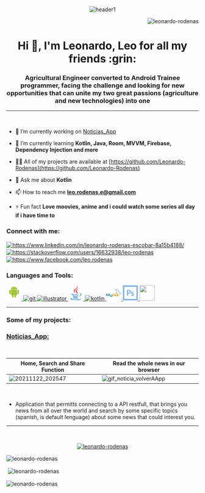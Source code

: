 <center> 
  
  ![header1](https://i.imgur.com/6WIk326.png)
  
</center>

<p align="right"> <img src="https://komarev.com/ghpvc/?username=leonardo-rodenas&label=Profile%20views&color=0e75b6&style=flat" alt="leonardo-rodenas" /> </p>
<h1 align="center">Hi 👋, I'm Leonardo, Leo for all my friends :grin: </h1>
<h3 align="center">Agricultural Engineer converted to Android Trainee programmer, facing the challenge and looking for new opportunities that can unite my two great passions (agriculture and new technologies) into one</h3>

---
<br>

- 🔭 I’m currently working on [Noticias_App](https://github.com/Leonardo-Rodenas/Noticias_App)

- 🌱 I’m currently learning **Kotlin, Java, Room, MVVM, Firebase, Dependency Injection and more**

- 👨‍💻 All of my projects are available at [https://github.com/Leonardo-Rodenas](https://github.com/Leonardo-Rodenas)

- 💬 Ask me about **Kotlin**

- 📫 How to reach me **leo.rodenas.e@gmail.com**

- ⚡ Fun fact **Love moovies, anime and i could watch some series all day if i have time to**

<h3 align="left">Connect with me:</h3>
<p align="left">
<a href="https://www.linkedin.com/in/leonardo-rodenas-escobar-8a15b4188/" target="blank"><img align="center" src="https://raw.githubusercontent.com/rahuldkjain/github-profile-readme-generator/master/src/images/icons/Social/linked-in-alt.svg" alt="https://www.linkedin.com/in/leonardo-rodenas-escobar-8a15b4188/" height="30" width="40" /></a>
<a href="https://stackoverflow.com/users/16632938/leo-rodenas" target="blank"><img align="center" src="https://raw.githubusercontent.com/rahuldkjain/github-profile-readme-generator/master/src/images/icons/Social/stack-overflow.svg" alt="https://stackoverflow.com/users/16632938/leo-rodenas" height="30" width="40" /></a>
<a href="https://fb.com/leo.rodenas" target="blank"><img align="center" src="https://raw.githubusercontent.com/rahuldkjain/github-profile-readme-generator/master/src/images/icons/Social/facebook.svg" alt="https://www.facebook.com/leo.rodenas" height="30" width="40" /></a>
</p>

<h3 align="left">Languages and Tools:</h3>
<p align="left"> <a href="https://developer.android.com" target="_blank" rel="noreferrer"> <img src="https://raw.githubusercontent.com/devicons/devicon/master/icons/android/android-original-wordmark.svg" alt="android" width="40" height="40"/> </a>  <a href="https://git-scm.com/" target="_blank" rel="noreferrer"> <img src="https://www.vectorlogo.zone/logos/git-scm/git-scm-icon.svg" alt="git" width="40" height="40"/> </a> <a href="https://www.adobe.com/in/products/illustrator.html" target="_blank" rel="noreferrer"> <img src="https://www.vectorlogo.zone/logos/adobe_illustrator/adobe_illustrator-icon.svg" alt="illustrator" width="40" height="40"/> </a> <a href="https://www.java.com" target="_blank" rel="noreferrer"> <img src="https://raw.githubusercontent.com/devicons/devicon/master/icons/java/java-original.svg" alt="java" width="40" height="40"/> </a> <a href="https://kotlinlang.org" target="_blank" rel="noreferrer"> <img src="https://www.vectorlogo.zone/logos/kotlinlang/kotlinlang-icon.svg" alt="kotlin" width="40" height="40"/> </a> <a href="https://www.mysql.com/" target="_blank" rel="noreferrer"> <img src="https://raw.githubusercontent.com/devicons/devicon/master/icons/mysql/mysql-original-wordmark.svg" alt="mysql" width="40" height="40"/> </a> <a href="https://www.photoshop.com/en" target="_blank" rel="noreferrer"> <img src="https://raw.githubusercontent.com/devicons/devicon/master/icons/photoshop/photoshop-line.svg" alt="photoshop" width="40" height="40"/> </a> <img src="https://raw.githubusercontent.com/irontec/android-mvvm-example/master/logo.png" width="40" height = "40"/> </p>

---

### Some of my projects: 

### [Noticias_App:](https://github.com/Leonardo-Rodenas/Noticias_App)
<br>

<center>

  |Home, Search and Share Function|Read the whole news in our browser|
  |----|---|
  |![20211122_202547](https://i.imgur.com/iVQWdRA.gif)|![gif_noticia_volverAApp](https://i.imgur.com/0IYaaxO.gif)|
  
</center>
<br>

- Application that permitts connecting to a API restfull, that brings you news from all over the world and search by some specific topics (spanish, is default lenguage) about some news that could interest you.

---
<br>




<p align="center"> <a href="https://github.com/ryo-ma/github-profile-trophy"><img src="https://github-profile-trophy.vercel.app/?username=leonardo-rodenas" alt="leonardo-rodenas" /></a> </p>

<p><img align="center" src="https://github-readme-stats.vercel.app/api/top-langs?username=leonardo-rodenas&show_icons=true&locale=en&layout=compact" alt="leonardo-rodenas" /></p>

<p>&nbsp;<img align="center" src="https://github-readme-stats.vercel.app/api?username=leonardo-rodenas&show_icons=true&locale=en" alt="leonardo-rodenas" /></p>

<p><img align="center" src="https://github-readme-streak-stats.herokuapp.com/?user=leonardo-rodenas&" alt="leonardo-rodenas" /></p>
